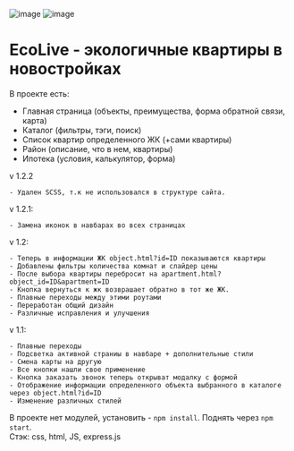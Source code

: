 ![image](https://github.com/user-attachments/assets/a622680b-1b66-499d-b01c-49284c2d7953)
![image](https://github.com/user-attachments/assets/5d8b6468-5f9f-4f95-9a64-d6e98750c598)


# EcoLive - экологичные квартиры в новостройках
В проекте есть: 
- Главная страница (объекты, преимущества, форма обратной связи, карта)
- Каталог (фильтры, тэги, поиск)
- Список квартир определенного ЖК (+сами квартиры)
- Район (описание, что в нем, квартиры)
- Ипотека (условия, калькулятор, форма)


v 1.2.2
```
- Удален SCSS, т.к не использовался в структуре сайта. 
```
v 1.2.1: 
```
- Замена иконок в навбарах во всех страницах
```
v 1.2: 
```
- Теперь в информации ЖК object.html?id=ID показываются квартиры
- Добавлены фильтры количества комнат и слайдер цены
- После выбора квартиры перебросит на apartment.html?object_id=ID&apartment=ID
- Кнопка вернуться к жк возврашает обратно в тот же ЖК. 
- Плавные переходы между этими роутами
- Переработан общий дизайн
- Различные исправления и улучшения
```

v 1.1: 
```
- Плавные переходы
- Подсветка активной страниы в навбаре + дополнительные стили
- Смена карты на другую
- Все кнопки нашли свое применение
- Кнопка заказать звонок теперь открыват модалку с формой
- Отображение информации определенного объекта выбранного в каталоге через object.html?id=ID
- Изменение различных стилей
```

В проекте нет модулей, установить - `npm install`. Поднять через `npm start`.<br>
Стэк: css, html, JS, express.js

